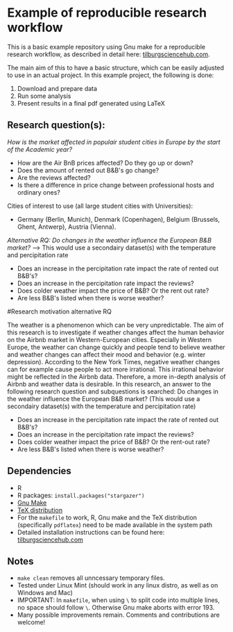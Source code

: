 # Example of reproducible research workflow 

This is a basic example repository using Gnu make for a reproducible research workflow, as described in detail here: [tilburgsciencehub.com](http://tilburgsciencehub.com/). 

The main aim of this to have a basic structure, which can be easily adjusted to use in an actual project.  In this example project, the following is done: 
1. Download and prepare data
2. Run some analysis
3. Present results in a final pdf generated using LaTeX


## Research question(s):

*How is the market affected in populair student cities in Europe by the start of the Academic year?*
- How are the Air BnB prices affected? Do they go up or down?
- Does the amount of rented out B&B's go change?
- Are the reviews affected?
- Is there a difference in price change between professional hosts and ordinary ones?

Cities of interest to use (all large student cities with Universities):
- Germany (Berlin, Munich), Denmark (Copenhagen), Belgium (Brussels, Ghent, Antwerp), Austria (Vienna). 

*Alternative RQ: Do changes in the weather influence the European B&B market?*
--> This would use a secondairy dataset(s) with the temperature and percipitation rate 
- Does an increase in the percipitation rate impact the rate of rented out B&B's?
- Does an increase in the percipitation rate impact the reviews?
- Does colder weather impact the price of B&B? Or the rent out rate?
- Are less B&B's listed when there is worse weather? 

#Research motivation alternative RQ

The weather is a phenomenon which can be very unpredictable. The aim of this research is to investigate if weather changes affect the human behavior on the Airbnb market in Western-European cities. Especially in Western Europe, the weather can change quickly and people tend to believe weather and weather changes can affect their mood and behavior (e.g. winter depression). According to the New York Times, negative weather changes can for example cause people to act more irrational. This irrational behavior might be reflected in the Airbnb data. Therefore, a more in-depth analysis of Airbnb and weather data is desirable. In this research, an answer to the following research question and subquestions is searched: 
Do changes in the weather influence the European B&B market? (This would use a secondairy dataset(s) with the temperature and percipitation rate) 
- Does an increase in the percipitation rate impact the rate of rented out B&B's?
- Does an increase in the percipitation rate impact the reviews?
- Does colder weather impact the price of B&B? Or the rent-out rate?
- Are less B&B's listed when there is worse weather?



## Dependencies
- R 
- R packages: `install.packages("stargazer")`
- [Gnu Make](https://tilburgsciencehub.com/get/make) 
- [TeX distribution](https://tilburgsciencehub.com/get/latex/?utm_campaign=referral-short)
- For the `makefile` to work, R, Gnu make and the TeX distribution (specifically `pdflatex`) need to be made available in the system path 
- Detailed installation instructions can be found here: [tilburgsciencehub.com](http://tilburgsciencehub.com/)


## Notes
- `make clean` removes all unncessary temporary files. 
- Tested under Linux Mint (should work in any linux distro, as well as on Windows and Mac) 
- IMPORTANT: In `makefile`, when using `\` to split code into multiple lines, no space should follow `\`. Otherwise Gnu make aborts with error 193. 
- Many possible improvements remain. Comments and contributions are welcome!
